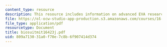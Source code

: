 ```yaml
---
content_type: resource
description: This resource includes information on advanced EVA research.
file: https://ol-ocw-studio-app-production.s3.amazonaws.com/courses/16-423j-aerospace-biomedical-and-life-support-engineering-spring-2006/809a713031a0f70e7c8b6f907414d374_biosuitmit16423j.pdf
file_type: application/pdf
resourcetype: Document
title: biosuitmit16423j.pdf
uid: 809a7130-31a0-f70e-7c8b-6f907414d374
---
```


